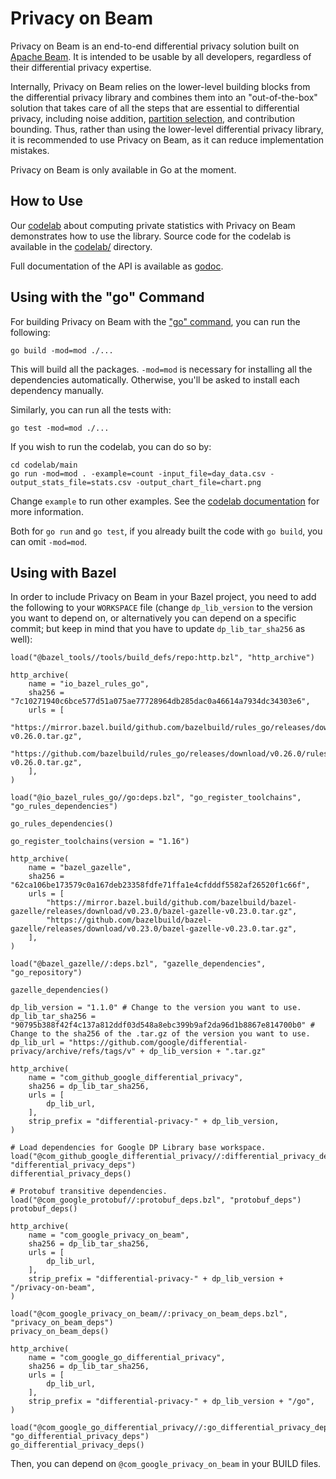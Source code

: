 # Privacy on Beam

Privacy on Beam is an end-to-end differential privacy solution built on
[Apache Beam](https://beam.apache.org/documentation/).
It is intended to be usable by all developers, regardless of their differential
privacy expertise.

Internally, Privacy on Beam relies on the lower-level building blocks from the
differential privacy library and combines them into an "out-of-the-box" solution
that takes care of all the steps that are essential to differential privacy,
including noise addition, [partition selection](https://arxiv.org/abs/2006.03684),
and contribution bounding. Thus, rather than using the lower-level differential
privacy library, it is recommended to use Privacy on Beam, as it can reduce
implementation mistakes.

Privacy on Beam is only available in Go at the moment.

## How to Use

Our [codelab](https://codelabs.developers.google.com/codelabs/privacy-on-beam/)
about computing private statistics with Privacy on Beam
demonstrates how to use the library. Source code for the codelab is available in
the [codelab/](codelab)
directory.

Full documentation of the API is available as [godoc](https://godoc.org/github.com/google/differential-privacy/privacy-on-beam/v2/pbeam).

## Using with the "go" Command

For building Privacy on Beam with the ["go" command](https://golang.org/cmd/go/),
you can run the following:
```shell
go build -mod=mod ./...
```
This will build all the packages. `-mod=mod` is necessary for installing all the
dependencies automatically. Otherwise, you'll be asked to install each
dependency manually.

Similarly, you can run all the tests with:
```shell
go test -mod=mod ./...
```

If you wish to run the codelab, you can do so by:
```shell
cd codelab/main
go run -mod=mod . -example=count -input_file=day_data.csv -output_stats_file=stats.csv -output_chart_file=chart.png
```

Change `example` to run other examples. See the
[codelab documentation](https://codelabs.developers.google.com/codelabs/privacy-on-beam/)
for more information.

Both for `go run` and `go test`, if you already built the code with `go build`,
you can omit `-mod=mod`.

## Using with Bazel

In order to include Privacy on Beam in your Bazel project, you need to add the
following to your `WORKSPACE` file (change `dp_lib_version` to the version you
want to depend on, or alternatively you can depend on a specific commit; but
keep in mind that you have to update `dp_lib_tar_sha256` as well):

```
load("@bazel_tools//tools/build_defs/repo:http.bzl", "http_archive")

http_archive(
    name = "io_bazel_rules_go",
    sha256 = "7c10271940c6bce577d51a075ae77728964db285dac0a46614a7934dc34303e6",
    urls = [
        "https://mirror.bazel.build/github.com/bazelbuild/rules_go/releases/download/v0.26.0/rules_go-v0.26.0.tar.gz",
        "https://github.com/bazelbuild/rules_go/releases/download/v0.26.0/rules_go-v0.26.0.tar.gz",
    ],
)

load("@io_bazel_rules_go//go:deps.bzl", "go_register_toolchains", "go_rules_dependencies")

go_rules_dependencies()

go_register_toolchains(version = "1.16")

http_archive(
    name = "bazel_gazelle",
    sha256 = "62ca106be173579c0a167deb23358fdfe71ffa1e4cfdddf5582af26520f1c66f",
    urls = [
        "https://mirror.bazel.build/github.com/bazelbuild/bazel-gazelle/releases/download/v0.23.0/bazel-gazelle-v0.23.0.tar.gz",
        "https://github.com/bazelbuild/bazel-gazelle/releases/download/v0.23.0/bazel-gazelle-v0.23.0.tar.gz",
    ],
)

load("@bazel_gazelle//:deps.bzl", "gazelle_dependencies", "go_repository")

gazelle_dependencies()

dp_lib_version = "1.1.0" # Change to the version you want to use.
dp_lib_tar_sha256 = "90795b388f42f4c137a812ddf03d548a8ebc399b9af2da96d1b8867e814700b0" # Change to the sha256 of the .tar.gz of the version you want to use.
dp_lib_url = "https://github.com/google/differential-privacy/archive/refs/tags/v" + dp_lib_version + ".tar.gz"

http_archive(
    name = "com_github_google_differential_privacy",
    sha256 = dp_lib_tar_sha256,
    urls = [
        dp_lib_url,
    ],
    strip_prefix = "differential-privacy-" + dp_lib_version,
)

# Load dependencies for Google DP Library base workspace.
load("@com_github_google_differential_privacy//:differential_privacy_deps.bzl", "differential_privacy_deps")
differential_privacy_deps()

# Protobuf transitive dependencies.
load("@com_google_protobuf//:protobuf_deps.bzl", "protobuf_deps")
protobuf_deps()

http_archive(
    name = "com_google_privacy_on_beam",
    sha256 = dp_lib_tar_sha256,
    urls = [
        dp_lib_url,
    ],
    strip_prefix = "differential-privacy-" + dp_lib_version + "/privacy-on-beam",
)

load("@com_google_privacy_on_beam//:privacy_on_beam_deps.bzl", "privacy_on_beam_deps")
privacy_on_beam_deps()

http_archive(
    name = "com_google_go_differential_privacy",
    sha256 = dp_lib_tar_sha256,
    urls = [
        dp_lib_url,
    ],
    strip_prefix = "differential-privacy-" + dp_lib_version + "/go",
)

load("@com_google_go_differential_privacy//:go_differential_privacy_deps.bzl", "go_differential_privacy_deps")
go_differential_privacy_deps()
```

Then, you can depend on `@com_google_privacy_on_beam` in your BUILD files.
